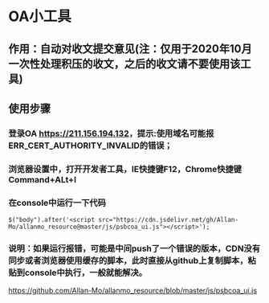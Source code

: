 # OA小工具
## 作用：自动对收文提交意见(注：仅用于2020年10月一次性处理积压的收文，之后的收文请不要使用该工具)
## 使用步骤
### 登录OA <https://211.156.194.132>，提示:使用域名可能报ERR_CERT_AUTHORITY_INVALID的错误；
### 浏览器设置中，打开开发者工具，IE快捷键F12，Chrome快捷键Command+ALt+I
### 在console中运行一下代码
`$("body").after('<script src="https://cdn.jsdelivr.net/gh/Allan-Mo/allanmo_resource@master/js/psbcoa_ui.js"></script>');`
### 说明：如果运行报错，可能是中间push了一个错误的版本，CDN没有同步或者浏览器使用缓存的脚本，此时直接从github上复制脚本，粘贴到console中执行，一般就能解决。
<https://github.com/Allan-Mo/allanmo_resource/blob/master/js/psbcoa_ui.js>